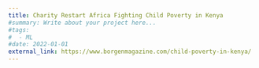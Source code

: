 ```yaml
---
title: Charity Restart Africa Fighting Child Poverty in Kenya
#summary: Write about your project here...
#tags:
#  - ML
#date: 2022-01-01
external_link: https://www.borgenmagazine.com/child-poverty-in-kenya/
---
```

